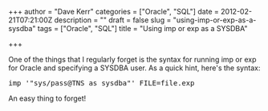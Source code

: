 +++
author = "Dave Kerr"
categories = ["Oracle", "SQL"]
date = 2012-02-21T07:21:00Z
description = ""
draft = false
slug = "using-imp-or-exp-as-a-sysdba"
tags = ["Oracle", "SQL"]
title = "Using imp or exp as a SYSDBA"

+++


<p>One of the things that I regularly forget is the syntax for running imp or exp for Oracle and specifying a SYSDBA user. As a quick hint, here's the syntax:</p>
<pre class="brush: c-sharp;">imp '"sys/pass@TNS as sysdba"' FILE=file.exp</pre>
<p>An easy thing to forget!</p>

